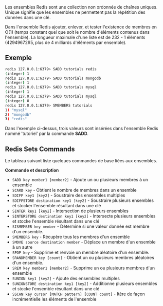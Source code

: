 Les ensembles Redis sont une collection non ordonnée de chaînes uniques. Unique signifie que les ensembles ne permettent pas la répétition des données dans une clé.

Dans l'ensemble Redis ajouter, enlever, et tester l'existence de membres en O(1) (temps constant quel que soit le nombre d'éléments contenus dans l'ensemble). La longueur maximale d'une liste est de 232 - 1 éléments (4294967295, plus de 4 milliards d'éléments par ensemble).

## Exemple

```bash
redis 127.0.0.1:6379> SADD tutorials redis 
(integer) 1 
redis 127.0.0.1:6379> SADD tutorials mongodb 
(integer) 1 
redis 127.0.0.1:6379> SADD tutorials mysql 
(integer) 1 
redis 127.0.0.1:6379> SADD tutorials mysql 
(integer) 0 
redis 127.0.0.1:6379> SMEMBERS tutorials  
1) "mysql" 
2) "mongodb" 
3) "redis"
```

Dans l'exemple ci-dessus, trois valeurs sont insérées dans l'ensemble Redis nommé 'tutoriel' par la commande **SADD**.

## Redis Sets Commands

Le tableau suivant liste quelques commandes de base liées aux ensembles.

**Commande et description**

- ```SADD key member1 [member2]``` - Ajoute un ou plusieurs membres à un ensemble
- ```SCARD key``` - Obtient le nombre de membres dans un ensemble
- ```SDIFF key1 [key2]``` - Soustraire des ensembles multiples
- ```SDIFFSTORE destination key1 [key2]``` - Soustraire plusieurs ensembles et stocker l'ensemble résultant dans une clé
- ```SINTER key1 [key2]``` - Intersection de plusieurs ensembles
- ```SINTERSTORE destination key1 [key2]``` - Intersecte plusieurs ensembles et stocke l'ensemble résultant dans une clé
- ```SISMEMBER key member``` - Détermine si une valeur donnée est membre d'un ensemble.
- ```SMEMBERS key``` - Récupère tous les membres d'un ensemble
- ```SMOVE source destination member``` - Déplace un membre d'un ensemble à un autre
- ```SPOP key``` - Supprime et renvoie un membre aléatoire d'un ensemble.
- ```SRANDMEMBER key [count]``` - Obtient un ou plusieurs membres aléatoires d'un ensemble.
- ```SREM key member1 [member2]``` - Supprime un ou plusieurs membres d'un ensemble
- ```SUNION key1 [key2]``` - Ajoute des ensembles multiples
- ```SUNIONSTORE destination key1 [key2]``` - Additionne plusieurs ensembles et stocke l'ensemble résultant dans une clé
- ```SSCAN key cursor [MATCH pattern] [COUNT count]``` - Itère de façon incrémentielle les éléments de l'ensemble